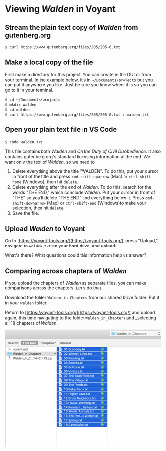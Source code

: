 # Viewing *Walden* in Voyant

## Stream the plain text copy of _Walden_ from gutenberg.org

`$ curl https://www.gutenberg.org/files/205/205-0.txt`

## Make a local copy of the file

First make a directory for this project. You can create in the GUI or from your terminal. In the example below, it's in `~/Documents/projects` but you can put it anywhere you like. Just be sure you know where it is so you can go to it in your terminal. 

```
$ cd ~/Documents/projects
$ mkdir walden
$ cd walden
$ curl https://www.gutenberg.org/files/205/205-0.txt > walden.txt
```

## Open your plain text file in VS Code

`$ code walden.txt`

This file contains both _Walden_ and _On the Duty of Civil Disobedience_. It also contains gutenberg.org's standard licensing information at the end. We want only the text of _Walden_, so we need to

1. Delete everything above the title "WALDEN". To do this, put your cursor in front of the title and press `cmd-shift-uparrow` (Mac) or `ctrl-shift-home` (Windows), then hit `delete`.
2. Delete everything after the end of _Walden_. To do this, search for the words "THE END," which conclude _Walden_. Put your cursor in front of "THE" so you'll delete "THE END" and everything below it. Press `cmd-shift-downarrow` (Mac) or `ctrl-shift-end` (Windows)to make your selection, then hit `delete`.
3. Save the file.

## Upload _Walden_ to Voyant

Go to [https://voyant-tools.org/](https://voyant-tools.org/), press "Upload," navigate to `walden.txt` on your hard drive, and upload.

What's there? What questions could this information help us answer?

## Comparing across chapters of _Walden_

If you upload the chapters of _Walden_ as separate files, you can make comparisons across the chapters. Let's do that.

Download the folder `Walden_in_Chapters` from our shared Drive folder. Put it in your `walden` folder.

Return to [https://voyant-tools.org/](https://voyant-tools.org/) and upload again, this time navigating to the folder `Walden_in_Chapters` and _selecting all 18 chapters of _Walden_.

![Upload 18 chapers of Walden](../images/voyant_multiple.png)